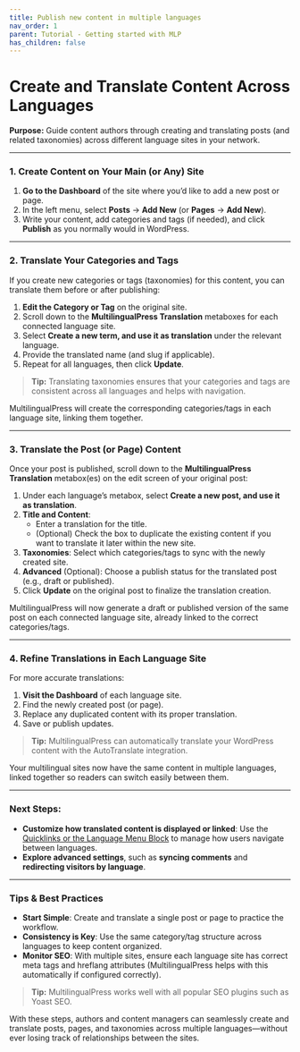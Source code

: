 ```yaml
---
title: Publish new content in multiple languages
nav_order: 1
parent: Tutorial - Getting started with MLP
has_children: false
---
```

# Create and Translate Content Across Languages

**Purpose:** Guide content authors through creating and translating posts (and related taxonomies) across different language sites in your network.

---

### 1. Create Content on Your Main (or Any) Site

1. **Go to the Dashboard** of the site where you’d like to add a new post or page.
2. In the left menu, select **Posts** → **Add New** (or **Pages** → **Add New**).
3. Write your content, add categories and tags (if needed), and click **Publish** as you normally would in WordPress.

---

### 2. Translate Your Categories and Tags

If you create new categories or tags (taxonomies) for this content, you can translate them before or after publishing:

1. **Edit the Category or Tag** on the original site.
2. Scroll down to the **MultilingualPress Translation** metaboxes for each connected language site.
3. Select **Create a new term, and use it as translation** under the relevant language.
4. Provide the translated name (and slug if applicable).
5. Repeat for all languages, then click **Update**.

> **Tip:** Translating taxonomies ensures that your categories and tags are consistent across all languages and helps with navigation.

MultilingualPress will create the corresponding categories/tags in each language site, linking them together.

---

### 3. Translate the Post (or Page) Content

Once your post is published, scroll down to the **MultilingualPress Translation** metabox(es) on the edit screen of your original post:

1. Under each language’s metabox, select **Create a new post, and use it as translation**.
2. **Title and Content**:
    - Enter a translation for the title.
    - (Optional) Check the box to duplicate the existing content if you want to translate it later within the new site.
3. **Taxonomies**: Select which categories/tags to sync with the newly created site.
4. **Advanced** (Optional): Choose a publish status for the translated post (e.g., draft or published).
5. Click **Update** on the original post to finalize the translation creation.

MultilingualPress will now generate a draft or published version of the same post on each connected language site, already linked to the correct categories/tags.

---

### 4. Refine Translations in Each Language Site

For more accurate translations:

1. **Visit the Dashboard** of each language site.
2. Find the newly created post (or page).
3. Replace any duplicated content with its proper translation.
4. Save or publish updates.

> **Tip:** MultilingualPress can automatically translate your WordPress content with the AutoTranslate integration.

Your multilingual sites now have the same content in multiple languages, linked together so readers can switch easily between them.

---

### **Next Steps:**

- **Customize how translated content is displayed or linked**: Use the [Quicklinks or the Language Menu Block](#) to manage how users navigate between languages.
- **Explore advanced settings**, such as **syncing comments** and **redirecting visitors by language**.

---

### **Tips & Best Practices**

- **Start Simple**: Create and translate a single post or page to practice the workflow.
- **Consistency is Key**: Use the same category/tag structure across languages to keep content organized.
- **Monitor SEO**: With multiple sites, ensure each language site has correct meta tags and hreflang attributes (MultilingualPress helps with this automatically if configured correctly).

> **Tip:** MultilingualPress works well with all popular SEO plugins such as Yoast SEO.

With these steps, authors and content managers can seamlessly create and translate posts, pages, and taxonomies across multiple languages—without ever losing track of relationships between the sites.
